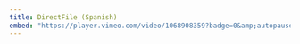 ```yaml
---
title: DirectFile (Spanish)
embed: "https://player.vimeo.com/video/1068908359?badge=0&amp;autopause=0&amp;player_id=0&amp;app_id=58479"
---
```

